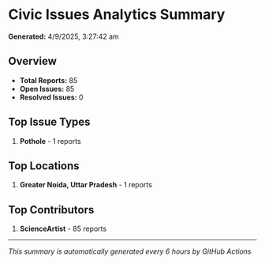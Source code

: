 #  Civic Issues Analytics Summary

**Generated:** 4/9/2025, 3:27:42 am

##  Overview
- **Total Reports:** 85
- **Open Issues:** 85
- **Resolved Issues:** 0

##  Top Issue Types
1. **Pothole** - 1 reports

##  Top Locations
1. **Greater Noida, Uttar Pradesh** - 1 reports

##  Top Contributors
1. **ScienceArtist** - 85 reports

---
*This summary is automatically generated every 6 hours by GitHub Actions*
